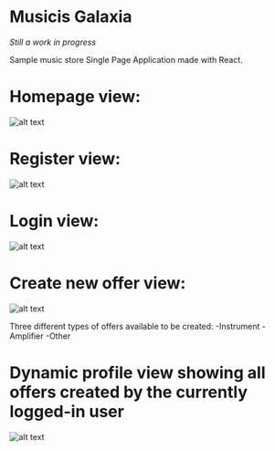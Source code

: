 # Musicis Galaxia

_Still a work in progress_

Sample music store Single Page Application made with React.

# Homepage view:

![alt text](https://i.ibb.co/f26fFDV/image.png)

# Register view:

![alt text](https://i.ibb.co/cKBQMFy/image.png)

# Login view:

![alt text](https://i.ibb.co/x6yMCvV/image.png)

# Create new offer view:

![alt text](https://i.ibb.co/mJtjcTX/image.png)

Three different types of offers available to be created:
-Instrument
-Amplifier
-Other

# Dynamic profile view showing all offers created by the currently logged-in user

![alt text](https://i.ibb.co/5KWWHzX/image.png)